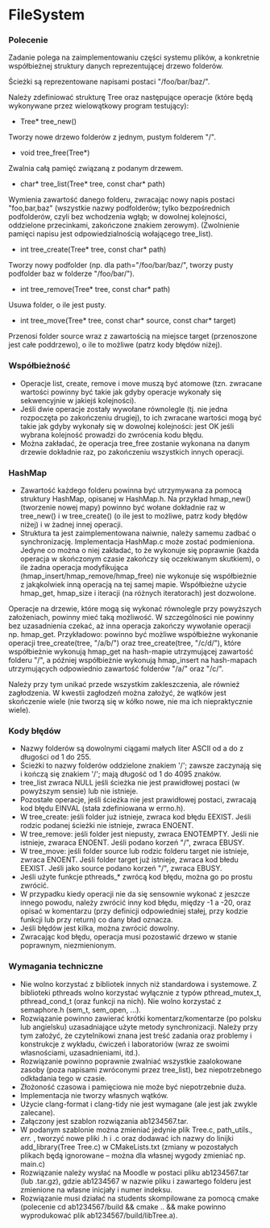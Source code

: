 # FileSystem

### Polecenie
Zadanie polega na zaimplementowaniu części systemu plików, a konkretnie współbieżnej struktury danych reprezentującej drzewo folderów.

Ścieżki są reprezentowane napisami postaci "/foo/bar/baz/".

Należy zdefiniować strukturę Tree oraz następujące operacje (które będą wykonywane przez wielowątkowy program testujący):

- Tree* tree_new()

Tworzy nowe drzewo folderów z jednym, pustym folderem "/".

- void tree_free(Tree*)

Zwalnia całą pamięć związaną z podanym drzewem.

- char* tree_list(Tree* tree, const char* path)

Wymienia zawartość danego folderu, zwracając nowy napis postaci "foo,bar,baz" (wszystkie nazwy podfolderów; tylko bezpośrednich podfolderów, czyli bez wchodzenia wgłąb; w dowolnej kolejności, oddzielone przecinkami, zakończone znakiem zerowym). (Zwolnienie pamięci napisu jest odpowiedzialnością wołającego tree_list).

- int tree_create(Tree* tree, const char* path)

Tworzy nowy podfolder (np. dla path="/foo/bar/baz/", tworzy pusty podfolder baz w folderze "/foo/bar/").

- int tree_remove(Tree* tree, const char* path)

Usuwa folder, o ile jest pusty.

- int tree_move(Tree* tree, const char* source, const char* target)

Przenosi folder source wraz z zawartością na miejsce target (przenoszone jest całe poddrzewo), o ile to możliwe (patrz kody błędów niżej).

### Współbieżność
- Operacje list, create, remove i move muszą być atomowe (tzn. zwracane wartości powinny być takie jak gdyby operacje wykonały się sekwencyjnie w jakiejś kolejności).  
- Jeśli dwie operacje zostały wywołane równolegle (tj. nie jedna rozpoczęta po zakończeniu drugiej), to ich zwracane wartości mogą być takie jak gdyby wykonały się w dowolnej kolejności: jest OK jeśli wybrana kolejność prowadzi do zwrócenia kodu błędu.
- Można zakładać, że operacja tree_free zostanie wykonana na danym drzewie dokładnie raz, po zakończeniu wszystkich innych operacji.

### HashMap
- Zawartość każdego folderu powinna być utrzymywana za pomocą struktury HashMap, opisanej w HashMap.h. Na przykład hmap_new() (tworzenie nowej mapy) powinno być wołane dokładnie raz w tree_new() i w tree_create() (o ile jest to możliwe, patrz kody błędów niżej) i w żadnej innej operacji.
- Struktura ta jest zaimplementowana naiwnie, należy samemu zadbać o synchronizację. Implementacja HashMap.c może zostać podmieniona. Jedyne co można o niej zakładać, to że wykonuje się poprawnie (każda operacja w skończonym czasie zakończy się oczekiwanym skutkiem), o ile żadna operacja modyfikująca (hmap_insert/hmap_remove/hmap_free) nie wykonuje się współbieżnie z jakąkolwiek inną operacją na tej samej mapie. Współbieżne użycie hmap_get, hmap_size i iteracji (na różnych iteratorach) jest dozwolone.

Operacje na drzewie, które mogą się wykonać równolegle przy powyższych założeniach, powinny mieć taką możliwość. W szczególności nie powinny bez uzasadnienia czekać, aż inna operacja zakończy wywołanie operacji np. hmap_get. Przykładowo: powinno być możliwe współbieżne wykonanie operacji tree_create(tree, "/a/b/") oraz tree_create(tree, "/c/d/"), które współbieżnie wykonują hmap_get na hash-mapie utrzymującej zawartość folderu "/", a później współbieżnie wykonują hmap_insert na hash-mapach utrzymujących odpowiednio zawartość folderów "/a/" oraz "/c/".

Należy przy tym unikać przede wszystkim zakleszczenia, ale również zagłodzenia. W kwestii zagłodzeń można założyć, że wątków jest skończenie wiele (nie tworzą się w kółko nowe, nie ma ich niepraktycznie wiele).

### Kody błędów
- Nazwy folderów są dowolnymi ciągami małych liter ASCII od a do z długości od 1 do 255.
- Ścieżki to nazwy folderów oddzielone znakiem '/'; zawsze zaczynają się i kończą się znakiem '/'; mają długość od 1 do 4095 znaków.
- tree_list zwraca NULL jeśli ścieżka nie jest prawidłowej postaci (w powyższym sensie) lub nie istnieje.
- Pozostałe operacje, jeśli ścieżka nie jest prawidłowej postaci, zwracają kod błędu EINVAL (stała zdefiniowana w errno.h).
- W tree_create: jeśli folder już istnieje, zwraca kod błędu EEXIST. Jeśli rodzic podanej ścieżki nie istnieje, zwraca ENOENT.
- W tree_remove: jeśli folder jest niepusty, zwraca ENOTEMPTY. Jeśli nie istnieje, zwaraca ENOENT.  Jeśli podano korzeń "/", zwraca EBUSY.
- W tree_move: jeśli folder source lub rodzic folderu target nie istnieje, zwraca ENOENT. Jeśli folder target już istnieje, zwraca kod błedu EEXIST. Jeśli jako source podano korzeń "/", zwraca EBUSY.
- Jeśli użyte funkcje pthreads_* zwrócą kod błędu, można go po prostu zwrócić.
- W przypadku kiedy operacji nie da się sensownie wykonać z jeszcze innego powodu, należy zwrócić inny kod błędu, między -1 a -20, oraz opisać w komentarzu (przy definicji odpowiedniej stałej, przy kodzie funkcji lub przy return) co dany bład oznacza.
- Jeśli błędów jest kilka, można zwrócić dowolny.
- Zwracając kod błędu, operacja musi pozostawić drzewo w stanie poprawnym, niezmienionym.

### Wymagania techniczne
- Nie wolno korzystać z bibliotek innych niż standardowa i systemowe. Z biblioteki pthreads wolno korzystać wyłącznie z typów pthread_mutex_t,  pthread_cond_t (oraz funkcji na nich). Nie wolno korzystać z semaphore.h (sem_t, sem_open, ...).
- Rozwiązanie powinno zawierać krótki komentarz/komentarze (po polsku lub angielsku) uzasadniające użyte metody synchronizacji. Należy przy tym założyć, że czytelnikowi znana jest treść zadania oraz problemy i konstrukcje z wykładu, ćwiczeń i laboratoriów (wraz ze swoimi własnościami, uzasadnieniami, itd.).
- Rozwiązanie powinno poprawnie zwalniać wszystkie zaalokowane zasoby (poza napisami zwróconymi przez tree_list), bez niepotrzebnego odkładania tego w czasie.
- Złożoność czasowa i pamięciowa nie może być niepotrzebnie duża.
- Implementacja nie tworzy własnych wątków.
- Użycie clang-format i clang-tidy nie jest wymagane (ale jest jak zwykle zalecane).
- Załączony jest szablon rozwiązania ab1234567.tar.
- W podanym szablonie można zmieniać jedynie plik Tree.c, path_utils.*, err.* , tworzyć nowe pliki .h i .c oraz dodawać ich nazwy do linijki add_library(Tree Tree.c) w CMakeLists.txt (zmiany w pozostałych plikach będą ignorowane – można dla własnej wygody zmieniać np. main.c)
- Rozwiązanie należy wysłać na Moodle w postaci pliku ab1234567.tar (lub .tar.gz), gdzie ab1234567 w nazwie pliku i zawartego folderu jest zmienione na własne inicjały i numer indeksu.
- Rozwiązanie musi działać na students skompilowane za pomocą cmake (polecenie cd ab1234567/build && cmake .. && make powinno wyprodukować plik ab1234567/build/libTree.a).
